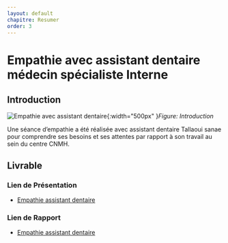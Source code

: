 ```yaml
---
layout: default
chapitre: Resumer
order: 3
---
```


# Empathie avec assistant dentaire médecin spécialiste Interne
<!-- new slide -->
## Introduction 

![Empathie avec assistant dentaire](empathie-assistant-dentaire/images/assistant-dentaire-spécialiste-Interne.png){:width="500px" }*Figure: Introduction*

Une séance d’empathie a été réalisée avec assistant dentaire Tallaoui sanae pour comprendre ses besoins et ses attentes par rapport à son travail au sein du centre CNMH.

<!-- new slide -->

## Livrable 


### Lien de Présentation
- [Empathie assistant dentaire](/besoin/empathie-assistant-dentaire/presentation.html)

### Lien de Rapport
- [Empathie assistant dentaire](/besoin/empathie-assistant-dentaire/rapport.html)
  

<!-- new slide -->

